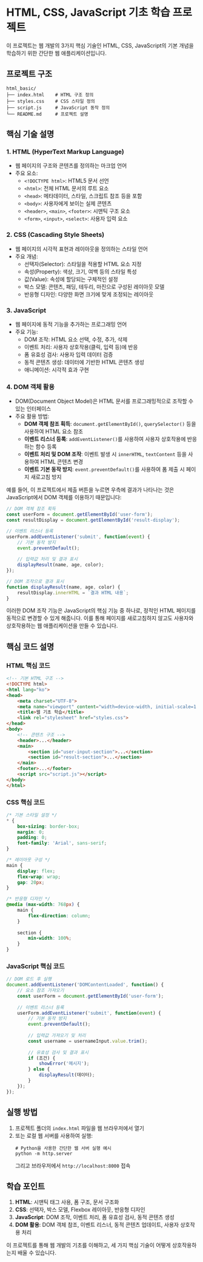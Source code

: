 # HTML, CSS, JavaScript 기초 학습 프로젝트

이 프로젝트는 웹 개발의 3가지 핵심 기술인 HTML, CSS, JavaScript의 기본 개념을 학습하기 위한 간단한 웹 애플리케이션입니다.

## 프로젝트 구조

```
html_basic/
├── index.html    # HTML 구조 정의
├── styles.css    # CSS 스타일 정의
├── script.js     # JavaScript 동작 정의
└── README.md     # 프로젝트 설명
```

## 핵심 기술 설명

### 1. HTML (HyperText Markup Language)
- 웹 페이지의 구조와 콘텐츠를 정의하는 마크업 언어
- 주요 요소:
  - `<!DOCTYPE html>`: HTML5 문서 선언
  - `<html>`: 전체 HTML 문서의 루트 요소
  - `<head>`: 메타데이터, 스타일, 스크립트 참조 등을 포함
  - `<body>`: 사용자에게 보이는 실제 콘텐츠
  - `<header>`, `<main>`, `<footer>`: 시맨틱 구조 요소
  - `<form>`, `<input>`, `<select>`: 사용자 입력 요소

### 2. CSS (Cascading Style Sheets)
- 웹 페이지의 시각적 표현과 레이아웃을 정의하는 스타일 언어
- 주요 개념:
  - 선택자(Selector): 스타일을 적용할 HTML 요소 지정
  - 속성(Property): 색상, 크기, 여백 등의 스타일 특성
  - 값(Value): 속성에 할당되는 구체적인 설정
  - 박스 모델: 콘텐츠, 패딩, 테두리, 마진으로 구성된 레이아웃 모델
  - 반응형 디자인: 다양한 화면 크기에 맞게 조정되는 레이아웃

### 3. JavaScript
- 웹 페이지에 동적 기능을 추가하는 프로그래밍 언어
- 주요 기능:
  - DOM 조작: HTML 요소 선택, 수정, 추가, 삭제
  - 이벤트 처리: 사용자 상호작용(클릭, 입력 등)에 반응
  - 폼 유효성 검사: 사용자 입력 데이터 검증
  - 동적 콘텐츠 생성: 데이터에 기반한 HTML 콘텐츠 생성
  - 애니메이션: 시각적 효과 구현

### 4. DOM 객체 활용
- DOM(Document Object Model)은 HTML 문서를 프로그래밍적으로 조작할 수 있는 인터페이스
- 주요 활용 방법:
  - **DOM 객체 참조 획득**: `document.getElementById()`, `querySelector()` 등을 사용하여 HTML 요소 참조
  - **이벤트 리스너 등록**: `addEventListener()`를 사용하여 사용자 상호작용에 반응하는 함수 등록
  - **이벤트 처리 및 DOM 조작**: 이벤트 발생 시 `innerHTML`, `textContent` 등을 사용하여 HTML 콘텐츠 변경
  - **이벤트 기본 동작 방지**: `event.preventDefault()`를 사용하여 폼 제출 시 페이지 새로고침 방지

예를 들어, 이 프로젝트에서 제출 버튼을 누르면 우측에 결과가 나타나는 것은 JavaScript에서 DOM 객체를 이용하기 때문입니다:

```javascript
// DOM 객체 참조 획득
const userForm = document.getElementById('user-form');
const resultDisplay = document.getElementById('result-display');

// 이벤트 리스너 등록
userForm.addEventListener('submit', function(event) {
    // 기본 동작 방지
    event.preventDefault();
    
    // 입력값 처리 및 결과 표시
    displayResult(name, age, color);
});

// DOM 조작으로 결과 표시
function displayResult(name, age, color) {
    resultDisplay.innerHTML = `결과 HTML 내용`;
}
```

이러한 DOM 조작 기능은 JavaScript의 핵심 기능 중 하나로, 정적인 HTML 페이지를 동적으로 변경할 수 있게 해줍니다. 이를 통해 페이지를 새로고침하지 않고도 사용자와 상호작용하는 웹 애플리케이션을 만들 수 있습니다.

## 핵심 코드 설명

### HTML 핵심 코드
```html
<!-- 기본 HTML 구조 -->
<!DOCTYPE html>
<html lang="ko">
<head>
    <meta charset="UTF-8">
    <meta name="viewport" content="width=device-width, initial-scale=1.0">
    <title>웹 기초 학습</title>
    <link rel="stylesheet" href="styles.css">
</head>
<body>
    <!-- 콘텐츠 구조 -->
    <header>...</header>
    <main>
        <section id="user-input-section">...</section>
        <section id="result-section">...</section>
    </main>
    <footer>...</footer>
    <script src="script.js"></script>
</body>
</html>
```

### CSS 핵심 코드
```css
/* 기본 스타일 설정 */
* {
    box-sizing: border-box;
    margin: 0;
    padding: 0;
    font-family: 'Arial', sans-serif;
}

/* 레이아웃 구성 */
main {
    display: flex;
    flex-wrap: wrap;
    gap: 20px;
}

/* 반응형 디자인 */
@media (max-width: 768px) {
    main {
        flex-direction: column;
    }
    
    section {
        min-width: 100%;
    }
}
```

### JavaScript 핵심 코드
```javascript
// DOM 로드 후 실행
document.addEventListener('DOMContentLoaded', function() {
    // 요소 참조 가져오기
    const userForm = document.getElementById('user-form');
    
    // 이벤트 리스너 등록
    userForm.addEventListener('submit', function(event) {
        // 기본 동작 방지
        event.preventDefault();
        
        // 입력값 가져오기 및 처리
        const username = usernameInput.value.trim();
        
        // 유효성 검사 및 결과 표시
        if (조건) {
            showError('메시지');
        } else {
            displayResult(데이터);
        }
    });
});
```

## 실행 방법

1. 프로젝트 폴더의 `index.html` 파일을 웹 브라우저에서 열기
2. 또는 로컬 웹 서버를 사용하여 실행:
   ```
   # Python을 사용한 간단한 웹 서버 실행 예시
   python -m http.server
   ```
   그리고 브라우저에서 `http://localhost:8000` 접속

## 학습 포인트

1. **HTML**: 시맨틱 태그 사용, 폼 구조, 문서 구조화
2. **CSS**: 선택자, 박스 모델, Flexbox 레이아웃, 반응형 디자인
3. **JavaScript**: DOM 조작, 이벤트 처리, 폼 유효성 검사, 동적 콘텐츠 생성
4. **DOM 활용**: DOM 객체 참조, 이벤트 리스너, 동적 콘텐츠 업데이트, 사용자 상호작용 처리

이 프로젝트를 통해 웹 개발의 기초를 이해하고, 세 가지 핵심 기술이 어떻게 상호작용하는지 배울 수 있습니다.
